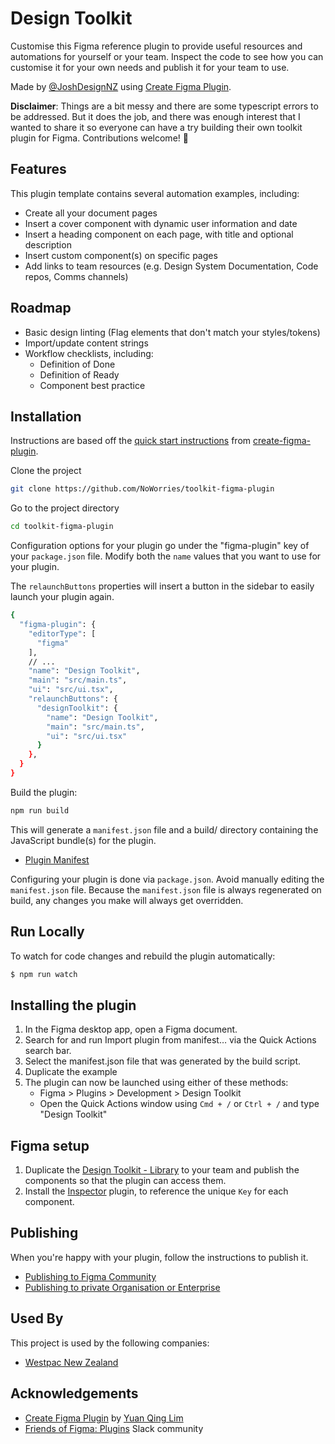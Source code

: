 
# Design Toolkit

Customise this Figma reference plugin to provide useful resources and automations for yourself or your team. Inspect the code to see how you can customise it for your own needs and publish it for your team to use. 

Made by [@JoshDesignNZ](https://twitter.com/JoshDesignNZ) using [Create Figma Plugin](https://yuanqing.github.io/create-figma-plugin/).

**Disclaimer**: Things are a bit messy and there are some typescript errors to be addressed. But it does the job, and there was enough interest that I wanted to share it so everyone can have a try building their own toolkit plugin for Figma. Contributions welcome! 🤙


## Features

This plugin template contains several automation examples, including: 

- Create all your document pages
- Insert a cover component with dynamic user information and date
- Insert a heading component on each page, with title and optional description
- Insert custom component(s) on specific pages
- Add links to team resources (e.g. Design System Documentation, Code repos, Comms channels)


## Roadmap

- Basic design linting (Flag elements that don't match your styles/tokens)
- Import/update content strings 
- Workflow checklists, including:
    - Definition of Done
    - Definition of Ready
    - Component best practice


## Installation
Instructions are based off the [quick start instructions](https://yuanqing.github.io/create-figma-plugin/quick-start/) from [create-figma-plugin](https://yuanqing.github.io/create-figma-plugin).

Clone the project

```bash
git clone https://github.com/NoWorries/toolkit-figma-plugin
```

Go to the project directory

```bash
cd toolkit-figma-plugin
```

Configuration options for your plugin go under the "figma-plugin" key of your `package.json` file.
Modify both the `name` values that you want to use for your plugin.

The `relaunchButtons` properties will insert a button in the sidebar to easily launch your plugin again.

```bash
{
  "figma-plugin": {
    "editorType": [
      "figma"
    ],
    // ...
    "name": "Design Toolkit",
    "main": "src/main.ts",
    "ui": "src/ui.tsx",
    "relaunchButtons": {
      "designToolkit": {
        "name": "Design Toolkit",
        "main": "src/main.ts",
        "ui": "src/ui.tsx"
      }
    },
  }
}
```

Build the plugin:

```bash
npm run build
```

This will generate a `manifest.json` file and a build/ directory containing the JavaScript bundle(s) for the plugin.

 - [Plugin Manifest](https://figma.com/plugin-docs/manifest/)
 
Configuring your plugin is done via `package.json`. Avoid manually editing the `manifest.json` file. Because the `manifest.json` file is always regenerated on build, any changes you make will always get overridden.


## Run Locally

To watch for code changes and rebuild the plugin automatically:

```bash
$ npm run watch
```

## Installing the plugin
1. In the Figma desktop app, open a Figma document.
2. Search for and run Import plugin from manifest… via the Quick Actions search bar.
3. Select the manifest.json file that was generated by the build script.
4. Duplicate the example 
5. The plugin can now be launched using either of these methods:
    - Figma > Plugins > Development > Design Toolkit
    - Open the Quick Actions window using `Cmd + /` or `Ctrl + /` and type "Design Toolkit"


## Figma setup
1. Duplicate the [Design Toolkit - Library](https://www.figma.com/community/file/1106540939095361694) to your team and publish the components so that the plugin can access them.
2. Install the [Inspector](https://www.figma.com/community/plugin/760351147138040099/Inspector) plugin, to reference the unique `Key` for each component.


## Publishing
When you're happy with your plugin, follow the instructions to publish it.

- [Publishing to Figma Community ](https://yuanqing.github.io/create-figma-plugin/quick-start/#publishing-to-figma-community)
- [Publishing to private Organisation or Enterprise](https://help.figma.com/hc/en-us/articles/4404228629655-Create-private-organization-plugins)


## Used By

This project is used by the following companies:

- [Westpac New Zealand](https://www.westpac.co.nz/)


## Acknowledgements

 - [Create Figma Plugin](https://yuanqing.github.io/create-figma-plugin/) by [Yuan Qing Lim](https://twitter.com/yuanqinglim)
 - [Friends of Figma: Plugins](https://friends.figma.com/plugins/) Slack community
